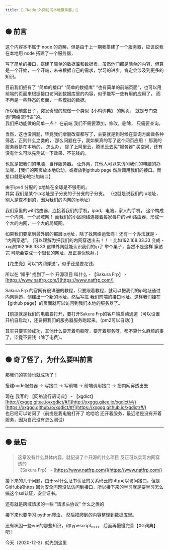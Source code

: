 ```yaml
---
title: 🍒『Node 外网访问本地服务器』🍒 
---
```


## 🟢 前言

这个内容本不属于 node 的范畴，但是由于上一期我搭建了一个服务器，应该说我在本地用 node 搭建了一个服务器，

写了简单的接口，搭建了简单的数据库和数据表，虽然他们都是简单的内容，但算是一个开始，一个开端，未来根据自己的需求，学习的进步。肯定会涉及到更多的知识。

目前我们拥有了 “简单的接口” “简单的数据库” “也有简单的前端页面”，也可以用前端的页面来根据接口访问到数据库里的内容，似乎能写一些有用的应用了，
而不再是一些静态的页面，一些模拟的数据。  

所以我前些日子，突发奇想的想做一个类似【小鸡词典】 的网页， 就是专门查询“网络流行语”的。  
我们把功能做的简单一点！ 在前端 我们不需要添加，修改，删除， 只需要查询。

当然，这也没问题，毕竟我们增删改查都写了，主要就是到时候在查询方面做各种筛选，正则什么之类的，
那么问题在于，我如果真的写了这个网页应用！ 那我的服务器是在本地的， 怎么办， 除了上阿里云，腾讯云去买“服务器” 买空间，还有没有什么可以先测试一下效果，不花钱的。

也就是把我们的电脑，当作服务器。 让外网，其他人可以来访问我们的电脑的办法呢。【我们的网页放本地启动，或者放到github page 然后调用我们的接口。而接口就是ip地址加端口】  

由于ipv4 分配的ip地址在全球是不够用的。  
其实 我们是某个ip地址是子分支的子分支的子分支。 （也就是说我们的ip地址，别人是查不到的，因为我们的内网的ip地址）

我们家里的wifi路由器，连接着我们的手机，ipad，电脑，家人的手机， 这个构成一个内网，一个局域网！
而我们的小区网络连接着每家每户的wifi路由器，形成一个大的内网，一个大的局域网。  


如果我们要拿到最外层的那层ip地址，除了找网络运营商！还有一个办法就是 - “内网穿透”。 (可以理解为把我们的内网穿透出去！！！比如192.168.33.33 变成 - xxg的192.168.33.33 这样外网就能认识我们的ip了 举个栗子，当然不是这样 穿透完 可能会变成一个很长的网址，反正类似映射。) 

【花生壳】可以“内网穿透”，似乎还是要花钱，

所以在 ‘知乎’ 找到了一个 开源项目 叫什么 - 【Sakura Frp】 - [https://www.natfrp.com/](https://www.natfrp.com/)

Sakura Frp 的官网有很详细的教程，只要跟着教程，就可以把我们的ip地址通过内网穿透，创建出一个新的地址。然后写进 我们前端的接口地址。这样我们挂在【github page】的页面就可以访问到我们本地的服务器了。

【前提就是我们的电脑要打开，要打开Sakura Frp的客户端启动通道（可以设置开机自启动），还要把我们的服务器服务跑起来。（pm2可以自动）】

其实只要实验成功，其他什么要开着电脑呀，要开着服务呀，都不算什么麻烦的事了，毕竟不要钱（除了电费）。



---
## 🟢 奇了怪了，为什么要叫前言

那我们的实验也就成功了！

搭建node服务器 -> 写接口 -> 写前端 -> 前端调用接口 -> 把内网穿透出去 

现在 我写的 【网络流行语词典】 - 【xgdict】  
[http://xxggg.gitee.io/xgdict/#/](http://xxggg.gitee.io/xgdict/#/)  
[https://xxggg.github.io/xgdict/#/](https://xxggg.github.io/xgdict/#/)   
  也已经可以访问了（前提是我电脑打开了 哈哈哈 还开着服务，最近老是没有开着服务，因为自己没有怎么测试）

--- 
## 🟢 最后
> 这章没有什么具体内容，就记录了个开源的什么项目 反正可以实现内网穿透的  
【Sakura Frp】 - [https://www.natfrp.com/](https://www.natfrp.com/)

接下来的几个问题，由于ssl什么证书认证的关系码云的http可以访问接口，但是GitHub的https 因为安全问题没法访问到接口，所以接下来的学习就是要学习怎么搞这个ssl认证，安全证书。

还有就是跨域请求的一些 “请求头协议” 什么之类的

接下来也要学习 python爬虫， 然后把爬到的内容整理到数据库里。 

还有巩固一些vue的那些知识，和typescript。。。。  后面再慢慢完善【XG词典】吧！

今天（2020-12-2）就先到这里
